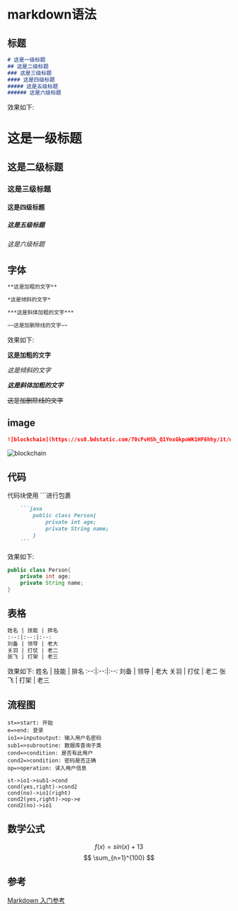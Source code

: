 # markdown语法

## 标题

```markdown
# 这是一级标题
## 这是二级标题
### 这是三级标题
#### 这是四级标题
##### 这是五级标题
###### 这是六级标题
```

效果如下:

# 这是一级标题
## 这是二级标题
### 这是三级标题
#### 这是四级标题
##### 这是五级标题
###### 这是六级标题

## 字体

```markdown
**这是加粗的文字**

*这是倾斜的文字*

***这是斜体加粗的文字***

~~这是加删除线的文字~~
```

效果如下:

**这是加粗的文字**

*这是倾斜的文字*

***这是斜体加粗的文字***

~~这是加删除线的文字~~

## image

```markdown
![blockchain](https://ss0.bdstatic.com/70cFvHSh_Q1YnxGkpoWK1HF6hhy/it/u=702257389,1274025419&fm=27&gp=0.jpg "区块链")
```

![blockchain](https://ss0.bdstatic.com/70cFvHSh_Q1YnxGkpoWK1HF6hhy/it/u=702257389,1274025419&fm=27&gp=0.jpg "区块链")

## 代码

代码块使用 ```进行包裹

```markdown
    ```java
        public class Person{
            private int age;
            private String name;
        }
    ```
```

效果如下:

```java
public class Person{
    private int age;
    private String name;
}
```

## 表格

```markdown
姓名 | 技能 | 排名
:--:|:--:|:--:
刘备 | 领导 | 老大
关羽 | 打仗 | 老二
张飞 | 打架 | 老三
```

效果如下:
姓名 | 技能 | 排名
:--:|:--:|:--:
刘备 | 领导 | 老大
关羽 | 打仗 | 老二
张飞 | 打架 | 老三

## 流程图

```flow
st=>start: 开始
e=>end: 登录
io1=>inputoutput: 输入用户名密码
sub1=>subroutine: 数据库查询子类
cond=>condition: 是否有此用户
cond2=>condition: 密码是否正确
op=>operation: 读入用户信息

st->io1->sub1->cond
cond(yes,right)->cond2
cond(no)->io1(right)
cond2(yes,right)->op->e
cond2(no)->io1
```

## 数学公式

$$ f(x) = sin(x) +13 $$
$$ \sum_{n=1}^{100} $$

## 参考

[Markdown 入门参考](http://xianbai.me/learn-md/article/syntax/links.html)
